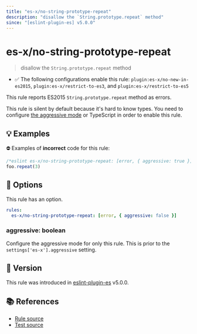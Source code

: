 ```yaml
---
title: "es-x/no-string-prototype-repeat"
description: "disallow the `String.prototype.repeat` method"
since: "[eslint-plugin-es] v5.0.0"
---
```


# es-x/no-string-prototype-repeat
> disallow the `String.prototype.repeat` method

- ✅ The following configurations enable this rule: `plugin:es-x/no-new-in-es2015`, `plugin:es-x/restrict-to-es3`, and `plugin:es-x/restrict-to-es5`

This rule reports ES2015 `String.prototype.repeat` method as errors.

This rule is silent by default because it's hard to know types. You need to configure [the aggressive mode](../#the-aggressive-mode) or TypeScript in order to enable this rule.

## 💡 Examples

⛔ Examples of **incorrect** code for this rule:

<eslint-playground type="bad">

```js
/*eslint es-x/no-string-prototype-repeat: [error, { aggressive: true }] */
foo.repeat(3)
```

</eslint-playground>

## 🔧 Options

This rule has an option.

```yml
rules:
  es-x/no-string-prototype-repeat: [error, { aggressive: false }]
```

### aggressive: boolean

Configure the aggressive mode for only this rule.
This is prior to the `settings['es-x'].aggressive` setting.

## 🚀 Version

This rule was introduced in [eslint-plugin-es] v5.0.0.

[eslint-plugin-es]: https://github.com/mysticatea/eslint-plugin-es

## 📚 References

- [Rule source](https://github.com/ota-meshi/eslint-plugin-es-x/blob/master/lib/rules/no-string-prototype-repeat.js)
- [Test source](https://github.com/ota-meshi/eslint-plugin-es-x/blob/master/tests/lib/rules/no-string-prototype-repeat.js)
